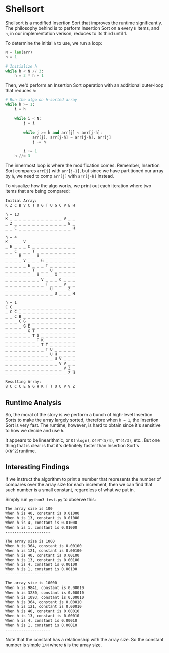 # Shellsort

Shellsort is a modified Insertion Sort that improves the runtime significantly. The philosophy behind is to perform Insertion Sort on a every `h` items, and `h`, in our implementation verison, reduces to its third until 1.

To determine the initial `h` to use, we run a loop:

```python
N = len(arr)
h = 1

# Initialize h
while h < N // 3:
    h = 3 * h + 1
```

Then, we'd perform an Insertion Sort operation with an additional outer-loop that reduces `h`:

```python
# Run the algo on h-sorted array
while h >= 1:
    i = h
    
    while i < N:
        j = i
        
        while j >= h and arr[j] < arr[j-h]:
            arr[j], arr[j-h] = arr[j-h], arr[j]
            j -= h

        i += 1
    h //= 3
```

The innermost loop is where the modification comes. Remember, Insertion Sort compares `arr[j]` with `arr[j-1]`, but since we have partitioned our array by `h`, we need to comp `arr[j]` with `arr[j-h]` instead.

To visualize how the algo works, we print out each iteration where two items that are being compared:

```cmd
Initial Array:
K Z C B V C T U G T U G C V E H

h = 13
K _ _ _ _ _ _ _ _ _ _ _ _ V _ _
_ Z _ _ _ _ _ _ _ _ _ _ _ _ E _
_ _ C _ _ _ _ _ _ _ _ _ _ _ _ H

h = 4
K _ _ _ V _ _ _ _ _ _ _ _ _ _ _
_ E _ _ _ C _ _ _ _ _ _ _ _ _ _
_ _ C _ _ _ T _ _ _ _ _ _ _ _ _
_ _ _ B _ _ _ U _ _ _ _ _ _ _ _
_ _ _ _ V _ _ _ G _ _ _ _ _ _ _
_ _ _ _ _ E _ _ _ T _ _ _ _ _ _
_ _ _ _ _ _ T _ _ _ U _ _ _ _ _
_ _ _ _ _ _ _ U _ _ _ G _ _ _ _
_ _ _ _ _ _ _ _ V _ _ _ C _ _ _
_ _ _ _ _ _ _ _ _ T _ _ _ V _ _
_ _ _ _ _ _ _ _ _ _ U _ _ _ Z _
_ _ _ _ _ _ _ _ _ _ _ U _ _ _ H

h = 1
C C _ _ _ _ _ _ _ _ _ _ _ _ _ _
_ C C _ _ _ _ _ _ _ _ _ _ _ _ _
_ _ C B _ _ _ _ _ _ _ _ _ _ _ _
_ _ _ C G _ _ _ _ _ _ _ _ _ _ _
_ _ _ _ G E _ _ _ _ _ _ _ _ _ _
_ _ _ _ _ G T _ _ _ _ _ _ _ _ _
_ _ _ _ _ _ T G _ _ _ _ _ _ _ _
_ _ _ _ _ _ _ T K _ _ _ _ _ _ _
_ _ _ _ _ _ _ _ T T _ _ _ _ _ _
_ _ _ _ _ _ _ _ _ T U _ _ _ _ _
_ _ _ _ _ _ _ _ _ _ U H _ _ _ _
_ _ _ _ _ _ _ _ _ _ _ U V _ _ _
_ _ _ _ _ _ _ _ _ _ _ _ V V _ _
_ _ _ _ _ _ _ _ _ _ _ _ _ V Z _
_ _ _ _ _ _ _ _ _ _ _ _ _ _ Z U

Resulting Array:
B C C C E G G H K T T U U V V Z
```

## Runtime Analysis
So, the moral of the story is we perform a bunch of high-level Insertion Sorts to make the array largely sorted, therefore when `h = 1`, the Insertion Sort is very fast. The runtime, however, is hard to obtain since it's sensitive to how we decide and use `h`. 

It appears to be linearithmic, or `O(nlogn)`, or `N^(5/4)`, `N^(4/3)`, etc.. But one thing that is clear is that it's definitely faster than Insertion Sort's `O(N^2)`runtime.

## Interesting Findings

If we instruct the algorithm to print a number that represents the number of compares over the array size for each increment, then we can find that such number is a small constant, regardless of what we put in.

Simply run `python3 test.py` to observe this:

```cmd
The array size is 100
When h is 40, constant is 0.01000
When h is 13, constant is 0.01000
When h is 4, constant is 0.01000
When h is 1, constant is 0.01000
-------------------- 

The array size is 1000
When h is 364, constant is 0.00100
When h is 121, constant is 0.00100
When h is 40, constant is 0.00100
When h is 13, constant is 0.00100
When h is 4, constant is 0.00100
When h is 1, constant is 0.00100
-------------------- 

The array size is 10000
When h is 9841, constant is 0.00010
When h is 3280, constant is 0.00010
When h is 1093, constant is 0.00010
When h is 364, constant is 0.00010
When h is 121, constant is 0.00010
When h is 40, constant is 0.00010
When h is 13, constant is 0.00010
When h is 4, constant is 0.00010
When h is 1, constant is 0.00010
-------------------- 
```

Note that the constant has a relationship with the array size. So the constant number is simple `1/N` where `N` is the array size.
